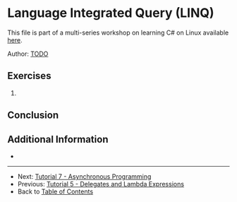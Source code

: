 # Language Integrated Query (LINQ)

This file is part of a multi-series workshop on learning C# on Linux available [here](../README.md).

Author: [TODO](https://github.com/TODO)

## Exercises
 1. 
 
## Conclusion

## Additional Information
 -

---
 - Next: [Tutorial 7 - Asynchronous Programming](../007-Async/)
 - Previous: [Tutorial 5 - Delegates and Lambda Expressions](../005-Lambdas/)
 - Back to [Table of Contents](../README.md)

